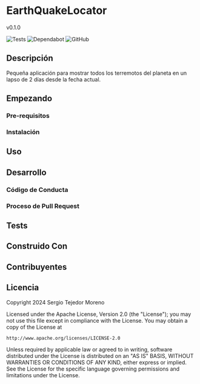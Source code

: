 # EarthQuakeLocator
v0.1.0

![Tests](https://github.com/sertemo/EarthQuakeLocator/actions/workflows/tests.yml/badge.svg)
![Dependabot](https://img.shields.io/badge/dependabot-enabled-blue.svg?logo=dependabot)
![GitHub](https://img.shields.io/github/license/sertemo/EarthQuakeLocator)

## Descripción
Pequeña aplicación para mostrar todos los terremotos del planeta en un lapso de 2 días desde la fecha actual.

## Empezando

### Pre-requisitos

### Instalación

## Uso

## Desarrollo

### Código de Conducta

### Proceso de Pull Request

## Tests

## Construido Con

## Contribuyentes

## Licencia
Copyright 2024 Sergio Tejedor Moreno

Licensed under the Apache License, Version 2.0 (the "License");
you may not use this file except in compliance with the License.
You may obtain a copy of the License at

    http://www.apache.org/licenses/LICENSE-2.0

Unless required by applicable law or agreed to in writing, software
distributed under the License is distributed on an "AS IS" BASIS,
WITHOUT WARRANTIES OR CONDITIONS OF ANY KIND, either express or implied.
See the License for the specific language governing permissions and
limitations under the License.
